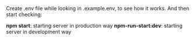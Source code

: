 Create .env file while looking in .example.env, to see how it works. And then start checking:

**npm start**: starting server in production way
**npm-run-start:dev**: starting server in development way

